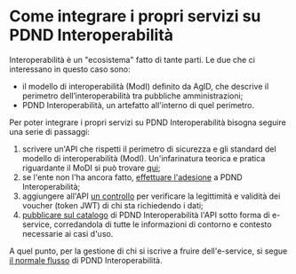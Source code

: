 # Come integrare i propri servizi su PDND Interoperabilità

Interoperabilità è un "ecosistema" fatto di tante parti. Le due che ci interessano in questo caso sono:&#x20;

* il modello di interoperabilità (ModI) definito da AgID, che descrive il perimetro dell’interoperabilità tra pubbliche amministrazioni;
* PDND Interoperabilità, un artefatto all'interno di quel perimetro.

Per poter integrare i propri servizi su PDND Interoperabilità bisogna seguire una serie di passaggi:

1. scrivere un'API che rispetti il perimetro di sicurezza e gli standard del modello di interoperabilità (ModI). Un'infarinatura teorica e pratica riguardante il MoDI si può trovare [qui](https://developers.italia.it/it/news/interoperabilita.html);
2. se l'ente non l'ha ancora fatto, [effettuare l'adesione](https://docs.pagopa.it/interoperabilita-1/manuale-operativo/guida-alladesione) a PDND Interoperabilità;&#x20;
3. aggiungere all'API [un controllo](https://docs.pagopa.it/interoperabilita-1/manuale-operativo/utilizzare-i-voucher#verifica-di-un-voucher-da-parte-di-un-erogatore-di-e-service) per verificare la legittimità e validità dei voucher (token JWT) di chi sta richiedendo i dati;
4. [pubblicare sul catalogo](https://docs.pagopa.it/interoperabilita-1/manuale-operativo/e-service) di PDND Interoperabilità l'API sotto forma di e-service, corredandola di tutte le informazioni di contorno e contesto necessarie ai casi d'uso.

A quel punto, per la gestione di chi si iscrive a fruire dell'e-service, si segue [il normale flusso](https://docs.pagopa.it/interoperabilita-1/funzionamento-generale) di PDND Interoperabilità.
